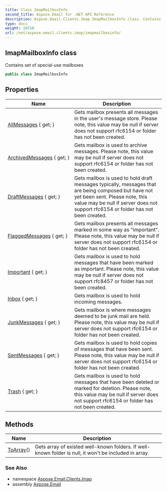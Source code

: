 ```yaml
---
title: Class ImapMailboxInfo
second_title: Aspose.Email for .NET API Reference
description: Aspose.Email.Clients.Imap.ImapMailboxInfo class. Contains set of specialuse mailboxes
type: docs
weight: 16510
url: /net/aspose.email.clients.imap/imapmailboxinfo/
---
```

## ImapMailboxInfo class

Contains set of special-use mailboxes

```csharp
public class ImapMailboxInfo
```

## Properties

| Name | Description |
| --- | --- |
| [AllMessages](../../aspose.email.clients.imap/imapmailboxinfo/allmessages/) { get; } | Gets mailbox presents all messages in the user's message store. Please note, this value may be null if server does not support rfc6154 or folder has not been created. |
| [ArchivedMessages](../../aspose.email.clients.imap/imapmailboxinfo/archivedmessages/) { get; } | Gets mailbox is used to archive messages. Please note, this value may be null if server does not support rfc6154 or folder has not been created. |
| [DraftMessages](../../aspose.email.clients.imap/imapmailboxinfo/draftmessages/) { get; } | Gets mailbox is used to hold draft messages typically, messages that are being composed but have not yet been sent. Please note, this value may be null if server does not support rfc6154 or folder has not been created. |
| [FlaggedMessages](../../aspose.email.clients.imap/imapmailboxinfo/flaggedmessages/) { get; } | Gets mailbox presents all messages marked in some way as "important". Please note, this value may be null if server does not support rfc6154 or folder has not been created. |
| [Important](../../aspose.email.clients.imap/imapmailboxinfo/important/) { get; } | Gets mailbox is used to hold messages that have been marked as important. Please note, this value may be null if server does not support rfc8457 or folder has not been created. |
| [Inbox](../../aspose.email.clients.imap/imapmailboxinfo/inbox/) { get; } | Gets mailbox is used to hold incoming messages. |
| [JunkMessages](../../aspose.email.clients.imap/imapmailboxinfo/junkmessages/) { get; } | Gets mailbox is where messages deemed to be junk mail are held. Please note, this value may be null if server does not support rfc6154 or folder has not been created. |
| [SentMessages](../../aspose.email.clients.imap/imapmailboxinfo/sentmessages/) { get; } | Gets mailbox is used to hold copies of messages that have been sent. Please note, this value may be null if server does not support rfc6154 or folder has not been created. |
| [Trash](../../aspose.email.clients.imap/imapmailboxinfo/trash/) { get; } | Gets mailbox is used to hold messages that have been deleted or marked for deletion. Please note, this value may be null if server does not support rfc6154 or folder has not been created. |

## Methods

| Name | Description |
| --- | --- |
| [ToArray](../../aspose.email.clients.imap/imapmailboxinfo/toarray/)() | Gets array of existed well-known folders. If well-known folder is null, it won't be included in array. |

### See Also

* namespace [Aspose.Email.Clients.Imap](../../aspose.email.clients.imap/)
* assembly [Aspose.Email](../../)


